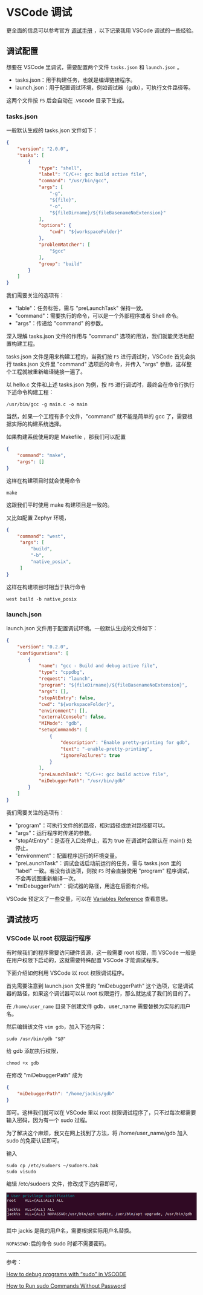# VSCode 调试

更全面的信息可以参考官方 [调试手册](https://code.visualstudio.com/docs/editor/debugging#_launch-configurations) ，以下记录我用 VSCode 调试的一些经验。

## 调试配置

想要在 VSCode 里调试，需要配置两个文件 `tasks.json` 和 `launch.json` 。

- tasks.json：用于构建任务，也就是编译链接程序。
- launch.json：用于配置调试环境，例如调试器（gdb），可执行文件路径等。

这两个文件按 `F5` 后会自动在 .vscode 目录下生成。

### tasks.json

一般默认生成的 tasks.json 文件如下：

```json
{
	"version": "2.0.0",
	"tasks": [
		{
			"type": "shell",
			"label": "C/C++: gcc build active file",
			"command": "/usr/bin/gcc",
			"args": [
				"-g",
				"${file}",
				"-o",
				"${fileDirname}/${fileBasenameNoExtension}"
			],
			"options": {
				"cwd": "${workspaceFolder}"
			},
			"problemMatcher": [
				"$gcc"
			],
			"group": "build"
		}
	]
}
```

我们需要关注的选项有：

- "lable"：任务标签，需与 "preLaunchTask" 保持一致。
- "command"：需要执行的命令，可以是一个外部程序或者 Shell 命令。
- "args"：传递给 "command" 的参数。

深入理解 tasks.json 文件的作用与 "command" 选项的用法，我们就能灵活地配置构建工程。

tasks.json 文件是用来构建工程的，当我们按 `F5` 进行调试时，VSCode 首先会执行 tasks.json 文件里 "command" 选项后的命令，并传入 "args" 参数，这样整个工程就被重新编译链接一遍了。

以 hello.c 文件和上述 tasks.json 为例，按 `F5` 进行调试时，最终会在命令行执行下述命令构建工程：

```shel
/usr/bin/gcc -g main.c -o main
```

当然，如果一个工程有多个文件，"command" 就不能是简单的 gcc 了，需要根据实际的构建系统选择。

如果构建系统使用的是 Makefile ，那我们可以配置

```json
{ 
	"command": "make",
    "args": []
}
```

这样在构建项目时就会使用命令

```shell
make
```

这跟我们平时使用 make 构建项目是一致的。

又比如配置 Zephyr 环境，

```json
{
	"command": "west",
     "args": [
         "build",
         "-b",
         "native_posix",
     ]
}
```

这样在构建项目时相当于执行命令

```shell
west build -b native_posix
```

### launch.json

launch.json 文件用于配置调试环境。一般默认生成的文件如下：

```json
{
    "version": "0.2.0",
    "configurations": [
        {
            "name": "gcc - Build and debug active file",
            "type": "cppdbg",
            "request": "launch",
            "program": "${fileDirname}/${fileBasenameNoExtension}",
            "args": [],
            "stopAtEntry": false,
            "cwd": "${workspaceFolder}",
            "environment": [],
            "externalConsole": false,
            "MIMode": "gdb",
            "setupCommands": [
                {
                    "description": "Enable pretty-printing for gdb",
                    "text": "-enable-pretty-printing",
                    "ignoreFailures": true
                }
            ],
            "preLaunchTask": "C/C++: gcc build active file",
            "miDebuggerPath": "/usr/bin/gdb"
        }
    ]
}
```

我们需要关注的选项有：

- "program"：可执行文件的的路径，相对路径或绝对路径都可以。
- "args"：运行程序时传递的参数。
- "stopAtEntry"：是否在入口处停止，若为 true 在调试时会默认在 main() 处停止。
- "environment"：配置程序运行的环境变量。
- "preLaunchTask"：调试会话启动前运行的任务，需与 tasks.json 里的 "label" 一致。若没有该选项，则按 `F5` 时会直接使用 "program" 程序调试，不会再试图重新编译一次。
- "miDebuggerPath"：调试器的路径，用途在后面有介绍。

VSCode 预定义了一些变量，可以在 [Variables Reference](https://code.visualstudio.com/docs/editor/variables-reference) 查看意思。

## 调试技巧

### VSCode 以 root 权限运行程序

有时候我们的程序需要访问硬件资源，这一般需要 root 权限，而 VSCode 一般是在用户权限下启动的，这就需要特殊配置 VSCode 才能调试程序。

下面介绍如何利用 VSCode 以 root 权限调试程序。

首先需要注意到 launch.json 文件里的 "miDebuggerPath" 这个选项，它是调试器的路径，如果这个调试器可以以 root 权限运行，那么就达成了我们的目的了。

在 `/home/user_name` 目录下创建文件 gdb，user_name 需要替换为实际的用户名。

然后编辑该文件 `vim gdb`，加入下述内容：

```
sudo /usr/bin/gdb "$@"
```

给 gdb 添加执行权限，

```
chmod +x gdb
```

在修改 "miDebuggerPath" 成为

```json
{
    "miDebuggerPath": "/home/jackis/gdb"
}
```

即可。这样我们就可以在 VSCode 里以 root 权限调试程序了，只不过每次都需要输入密码，因为有一个 sudo 过程。

为了解决这个麻烦，我又在网上找到了方法，将 /home/user_name/gdb 加入 sudo 的免密认证即可。

输入

```
sudo cp /etc/sudoers ~/sudoers.bak
sudo visudo
```

编辑 /etc/sudoers 文件，修改成下述内容即可，

![](images/image-20210205123803106.png)

其中 jackis 是我的用户名，需要根据实际用户名替换。

`NOPASSWD:`后的命令 sudo 时都不需要密码。




----

参考：

[How to debug programs with “sudo” in VSCODE](https://stackoverflow.com/questions/40033311/how-to-debug-programs-with-sudo-in-vscode)

[How to Run sudo Commands Without Password](https://linuxhandbook.com/sudo-without-password/)
